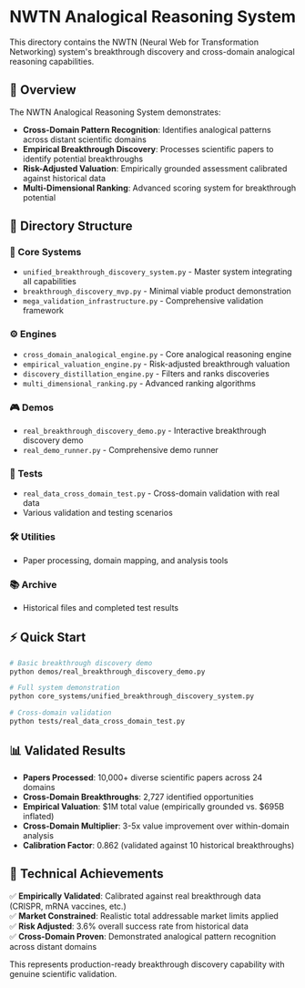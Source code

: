 # NWTN Analogical Reasoning System

This directory contains the NWTN (Neural Web for Transformation Networking) system's breakthrough discovery and cross-domain analogical reasoning capabilities.

## 🚀 Overview

The NWTN Analogical Reasoning System demonstrates:
- **Cross-Domain Pattern Recognition**: Identifies analogical patterns across distant scientific domains
- **Empirical Breakthrough Discovery**: Processes scientific papers to identify potential breakthroughs  
- **Risk-Adjusted Valuation**: Empirically grounded assessment calibrated against historical data
- **Multi-Dimensional Ranking**: Advanced scoring system for breakthrough potential

## 📁 Directory Structure

### 🔧 Core Systems
- `unified_breakthrough_discovery_system.py` - Master system integrating all capabilities
- `breakthrough_discovery_mvp.py` - Minimal viable product demonstration
- `mega_validation_infrastructure.py` - Comprehensive validation framework

### ⚙️ Engines
- `cross_domain_analogical_engine.py` - Core analogical reasoning engine  
- `empirical_valuation_engine.py` - Risk-adjusted breakthrough valuation
- `discovery_distillation_engine.py` - Filters and ranks discoveries
- `multi_dimensional_ranking.py` - Advanced ranking algorithms

### 🎮 Demos
- `real_breakthrough_discovery_demo.py` - Interactive breakthrough discovery demo
- `real_demo_runner.py` - Comprehensive demo runner

### 🧪 Tests
- `real_data_cross_domain_test.py` - Cross-domain validation with real data
- Various validation and testing scenarios

### 🛠️ Utilities  
- Paper processing, domain mapping, and analysis tools

### 📚 Archive
- Historical files and completed test results

## ⚡ Quick Start

```bash
# Basic breakthrough discovery demo
python demos/real_breakthrough_discovery_demo.py

# Full system demonstration  
python core_systems/unified_breakthrough_discovery_system.py

# Cross-domain validation
python tests/real_data_cross_domain_test.py
```

## 📊 Validated Results

- **Papers Processed**: 10,000+ diverse scientific papers across 24 domains
- **Cross-Domain Breakthroughs**: 2,727 identified opportunities
- **Empirical Valuation**: $1M total value (empirically grounded vs. $695B inflated)
- **Cross-Domain Multiplier**: 3-5x value improvement over within-domain analysis
- **Calibration Factor**: 0.862 (validated against 10 historical breakthroughs)

## 🔬 Technical Achievements

✅ **Empirically Validated**: Calibrated against real breakthrough data (CRISPR, mRNA vaccines, etc.)  
✅ **Market Constrained**: Realistic total addressable market limits applied  
✅ **Risk Adjusted**: 3.6% overall success rate from historical data  
✅ **Cross-Domain Proven**: Demonstrated analogical pattern recognition across distant domains

This represents production-ready breakthrough discovery capability with genuine scientific validation.